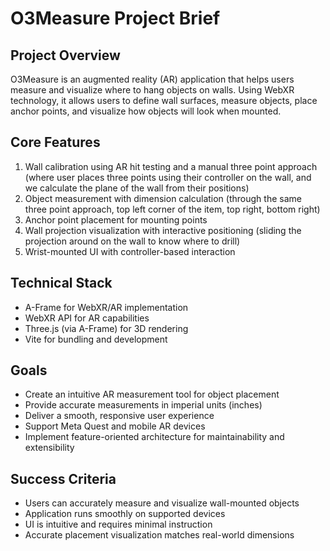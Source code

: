 # O3Measure Project Brief

## Project Overview
O3Measure is an augmented reality (AR) application that helps users measure and visualize where to hang objects on walls. Using WebXR technology, it allows users to define wall surfaces, measure objects, place anchor points, and visualize how objects will look when mounted.

## Core Features
1. Wall calibration using AR hit testing and a manual three point approach (where user places three points using their controller on the wall, and we calculate the plane of the wall from their positions)
2. Object measurement with dimension calculation (through the same three point approach, top left corner of the item, top right, bottom right)
3. Anchor point placement for mounting points
4. Wall projection visualization with interactive positioning (sliding the projection around on the wall to know where to drill)
5. Wrist-mounted UI with controller-based interaction

## Technical Stack
- A-Frame for WebXR/AR implementation
- WebXR API for AR capabilities
- Three.js (via A-Frame) for 3D rendering
- Vite for bundling and development

## Goals
- Create an intuitive AR measurement tool for object placement
- Provide accurate measurements in imperial units (inches)
- Deliver a smooth, responsive user experience
- Support Meta Quest and mobile AR devices
- Implement feature-oriented architecture for maintainability and extensibility

## Success Criteria
- Users can accurately measure and visualize wall-mounted objects
- Application runs smoothly on supported devices
- UI is intuitive and requires minimal instruction
- Accurate placement visualization matches real-world dimensions